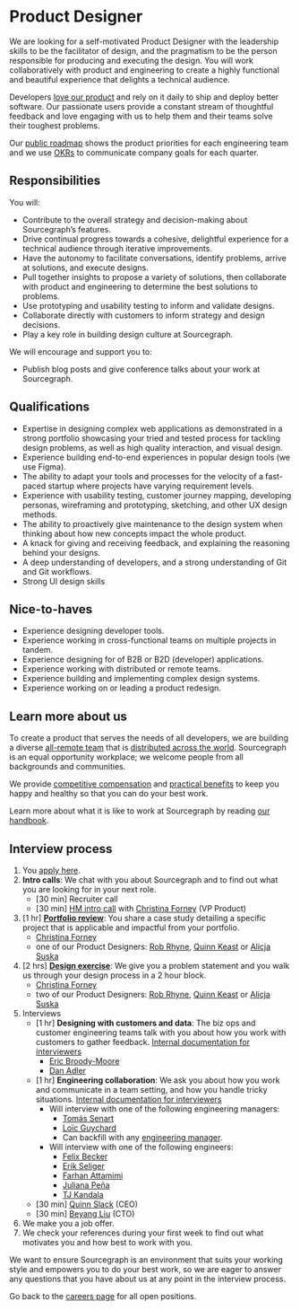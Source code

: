 # Product Designer

We are looking for a self-motivated Product Designer with the leadership skills to be the facilitator of design, and the pragmatism to be the person responsible for producing and executing the design. You will work collaboratively with product and engineering to create a highly functional and beautiful experience that delights a technical audience.

Developers [love our product](https://engineeringblog.yelp.com/2019/11/winning-the-hackathon-with-sourcegraph.html) and rely on it daily to ship and deploy better software. Our passionate users provide a constant stream of thoughtful feedback and love engaging with us to help them and their teams solve their toughest problems.

Our [public roadmap](https://docs.google.com/document/d/1cBsE9801DcBF9chZyMnxRdolqM_1c2pPyGQz15QAvYI/edit) shows the product priorities for each engineering team and we use [OKRs](https://about.sourcegraph.com/company/okrs) to communicate company goals for each quarter.

## Responsibilities

You will:

- Contribute to the overall strategy and decision-making about Sourcegraph’s features.
- Drive continual progress towards a cohesive, delightful experience for a technical audience through iterative improvements.
- Have the autonomy to facilitate conversations, identify problems, arrive at solutions, and execute designs.
- Pull together insights to propose a variety of solutions, then collaborate with product and engineering to determine the best solutions to problems.
- Use prototyping and usability testing to inform and validate designs.
- Collaborate directly with customers to inform strategy and design decisions.
- Play a key role in building design culture at Sourcegraph.

We will encourage and support you to:

- Publish blog posts and give conference talks about your work at Sourcegraph.

## Qualifications

- Expertise in designing complex web applications as demonstrated in a strong portfolio showcasing your tried and tested process for tackling design problems, as well as high quality interaction, and visual design.
- Experience building end-to-end experiences in popular design tools (we use Figma).
- The ability to adapt your tools and processes for the velocity of a fast-paced startup where projects have varying requirement levels.
- Experience with usability testing, customer journey mapping, developing personas, wireframing and prototyping, sketching, and other UX design methods.
- The ability to proactively give maintenance to the design system when thinking about how new concepts impact the whole product.
- A knack for giving and receiving feedback, and explaining the reasoning behind your designs.
- A deep understanding of developers, and a strong understanding of Git and Git workflows.
- Strong UI design skills

## Nice-to-haves

- Experience designing developer tools.
- Experience working in cross-functional teams on multiple projects in tandem.
- Experience designing for of B2B or B2D (developer) applications.
- Experience working with distributed or remote teams.
- Experience building and implementing complex design systems.
- Experience working on or leading a product redesign.

## Learn more about us

To create a product that serves the needs of all developers, we are building a diverse [all-remote team](../../../company/remote/index.md) that is [distributed across the world](../../../company/team/index.md). Sourcegraph is an equal opportunity workplace; we welcome people from all backgrounds and communities.

We provide [competitive compensation](../../people-ops/compensation.md) and [practical benefits](../../people-ops/benefits-and-perks.md) to keep you happy and healthy so that you can do your best work.

Learn more about what it is like to work at Sourcegraph by reading [our handbook](../../index.md).

## Interview process

1. You [apply here](https://jobs.lever.co/sourcegraph/fa7d3807-ae4c-4a35-9401-56dad0958227/apply).
1. **Intro calls**: We chat with you about Sourcegraph and to find out what you are looking for in your next role.
   - [30 min] Recruiter call
   - [30 min] [HM intro call](./interviews/hm_intro_call.md) with [Christina Forney](../../../company/team/index.md#christina-forney-she-her) (VP Product)
1. [1 hr] **[Portfolio review](./interviews/pd_portfolio_review.md)**: You share a case study detailing a specific project that is applicable and impactful from your portfolio.
   - [Christina Forney](../../../company/team/index.md#christina-forney-she-her)
   - one of our Product Designers: [Rob Rhyne](../../../company/team/index.md#rob-rhyne), [Quinn Keast](../../../company/team/index.md#quinn-keast-he-him) or [Alicja Suska](../../../company/team/index.md#alicja-suska-she-her)
1. [2 hrs] **[Design exercise](./interviews/pd_design_exercise.md)**: We give you a problem statement and you walk us through your design process in a 2 hour block.
   - [Christina Forney](../../../company/team/index.md#christina-forney-she-her)
   - two of our Product Designers: [Rob Rhyne](../../../company/team/index.md#rob-rhyne), [Quinn Keast](../../../company/team/index.md#quinn-keast-he-him) or [Alicja Suska](../../../company/team/index.md#alicja-suska-she-her)
1. Interviews
   - [1 hr] **Designing with customers and data**: The biz ops and customer engineering teams talk with you about how you work with customers to gather feedback. [Internal documentation for interviewers](https://github.com/sourcegraph/interviews/blob/master/product/product-designer/customers-and-data.md)
     - [Eric Broody-Moore](../../../company/team/index.md#eric-brody-moore)
     - [Dan Adler](../../../company/team/index.md#dan-adler-he-him)
   - [1 hr] **Engineering collaboration**: We ask you about how you work and communicate in a team setting, and how you handle tricky situations. [Internal documentation for interviewers](https://github.com/sourcegraph/interviews/blob/master/product/product-designer/engineering-collaboration.md)
     - Will interview with one of the following engineering managers:
       - [Tomás Senart](../../../company/team/index.md#tomás-senart)
       - [Loïc Guychard](../../../company/team/index.md#loïc-guychard)
       - Can backfill with any [engineering manager](../../engineering/leadership/index.md#members).
     - Will interview with one of the following engineers:
       - [Felix Becker](../../../company/team/index.md#felix-becker)
       - [Erik Seliger](../../../company/team/index.md#erik-seliger)
       - [Farhan Attamimi](../../../company/team/index.md#farhan-attamimi)
       - [Juliana Peña](../../../company/team/index.md#juliana-peña-she-her)
       - [TJ Kandala](../../../company/team/index.md#tharuntej-kandala-he-him)
   - [30 min] [Quinn Slack](../../../company/team/index.md#quinn-slack) (CEO)
   - [30 min] [Beyang Liu](../../../company/team/index.md#beyang-liu) (CTO)
1. We make you a job offer.
1. We check your references during your first week to find out what motivates you and how best to work with you.

We want to ensure Sourcegraph is an environment that suits your working style and empowers you to do your best work, so we are eager to answer any questions that you have about us at any point in the interview process.

Go back to the [careers page](../../../company/careers.md) for all open positions.

